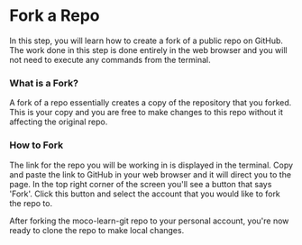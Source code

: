 # Fork a Repo

In this step, you will learn how to create a fork of a public repo on GitHub. The work done in this step is done entirely in the web browser and you will not need to execute any commands from the terminal.

### What is a Fork?

A fork of a repo essentially creates a copy of the repository that you forked. This is your copy and you are free to make changes to this repo without it affecting the original repo.

### How to Fork

The link for the repo you will be working in is displayed in the terminal. Copy and paste the link to GitHub in your web browser and it will direct you to the page. In the top right corner of the screen you'll see a button that says 'Fork'. Click this button and select the account that you would like to fork the repo to.

After forking the moco-learn-git repo to your personal account, you're now ready to clone the repo to make local changes.
